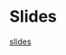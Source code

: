 # Slides

[slides](https://docs.google.com/presentation/d/1A2CzTkzo0wSlPBPPy8eWjdw0MLvkhIIQGlBvpxgpNY8/edit?usp=sharing)
